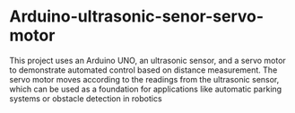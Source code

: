 # Arduino-ultrasonic-senor-servo-motor
This project uses an Arduino UNO, an ultrasonic sensor, and a servo motor to demonstrate automated control based on distance measurement. The servo motor moves according to the readings from the ultrasonic sensor, which can be used as a foundation for applications like automatic parking systems or obstacle detection in robotics
